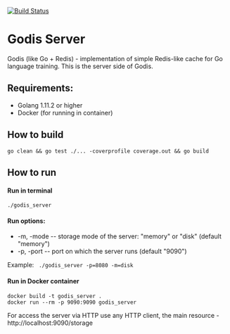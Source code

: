 [![Build Status](https://travis-ci.org/gleb-kosteiko/godis_server.svg?branch=master)](https://travis-ci.org/gleb-kosteiko/godis_server)

# Godis Server

Godis (like Go + Redis) - implementation of simple Redis-like cache for Go language training. This is the server side of Godis.

## Requirements:
- Golang 1.11.2 or higher
- Docker (for running in container)

## How to build
```
go clean && go test ./... -coverprofile coverage.out && go build
```

## How to run
#### Run in terminal
```
./godis_server
```

#### Run options:
  - -m, -mode -- storage mode of the server: "memory" or "disk" (default "memory")
  - -p, -port -- port on which the server runs (default "9090")
<!---  - -v, -verbose - turn on/off full log of client requests, possible values: "true" and "false" (default "false") -->
Example: ``` ./godis_server -p=8080 -m=disk```

#### Run in Docker container
```
docker build -t godis_server .
docker run --rm -p 9090:9090 godis_server
```

For access the server via HTTP use any HTTP client, the main resource - http://localhost:9090/storage
